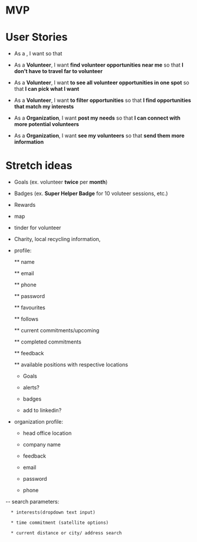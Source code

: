 # MVP

# User Stories

- As a <type of user>, I want <goal> so that <reason>

- As a **Volunteer**, I want **find volunteer opportunities near me** so that **I don't have to travel far to volunteer**

- As a **Volunteer**, I want **to see all volunteer opportunities in one spot** so that **I can pick what I want**

- As a **Volunteer**, I want **to filter opportunities** so that **I find opportunities that match my interests**

- As a **Organization**, I want **post my needs** so that **I can connect with more potential volunteers**

- As a **Organization**, I want **see my volunteers** so that **send them more information**

# Stretch ideas

- Goals (ex. volunteer **twice** per **month**)
- Badges (ex. **Super Helper Badge** for 10 voluteer sessions, etc.)
- Rewards

- map

- tinder for volunteer

- Charity, local recycling information,

- profile:

  \*\* name

  \*\* email

  \*\* phone

  \*\* password

  \*\* favourites

  \*\* follows

  \*\* current commitments/upcoming

  \*\* completed commitments

  \*\* feedback

  \*\* available positions with respective locations

  - Goals

  - alerts?

  - badges

  - add to linkedin?

- organization profile:

  - head office location

  - company name

  - feedback

  - email

  - password

  - phone

-- search parameters:

      * interests(dropdown text input)

      * time commitment (satellite options)

      * current distance or city/ address search
